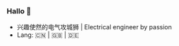 ### Hallo 💙
* 兴趣使然的电气攻城狮 | Electrical engineer by passion
* Lang: 🇨🇳 | 🇬🇧 | 🇩🇪

<!--
**Atlantis-Gura/Atlantis-Gura** is a ✨ _special_ ✨ repository because its `README.md` (this file) appears on your GitHub profile.

Here are some ideas to get you started:

- 🔭 I’m currently working on ...
- 🌱 I’m currently learning ...
- 👯 I’m looking to collaborate on ...
- 🤔 I’m looking for help with ...
- 💬 Ask me about ...
- 📫 How to reach me: ...
- 😄 Pronouns: ...
- ⚡ Fun fact: ...
-->
